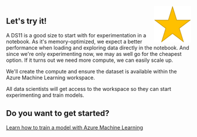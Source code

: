 <style>
.button  {
  border: none;
  color: black;
  width: 100%;
  padding: 12px 28px;
  background-color: white;
  border: 2px solid #008CBA;
  transition-duration: 0.4s;
}
.button:hover  {
  background-color: #008CBA;
  color: white; 
  border: 2px solid #008CBA;
}
</style>

<img style="float: right;width:100px;" src="../media/star.png">

## Let's try it!

A DS11 is a good size to start with for experimentation in a notebook. As it's memory-optimized, we expect a better performance when loading and exploring data directly in the notebook. And since we're only experimenting now, we may as well go for the cheapest option. If it turns out we need more compute, we can easily scale up.

We'll create the compute and ensure the dataset is available within the Azure Machine Learning workspace. 

All data scientists will get access to the workspace so they can start experimenting and train models. 

## Do you want to get started?

[Learn how to train a model with Azure Machine Learning](https://learn.microsoft.com/learn/modules/train-local-model-with-azure-mls/)

